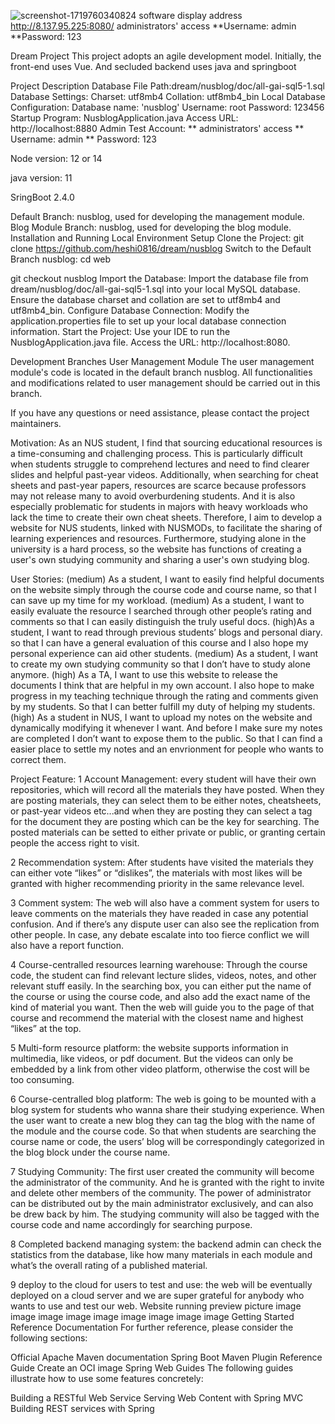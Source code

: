![screenshot-1719760340824](https://github.com/heshi0816/dream/assets/169445335/b2645db9-ac94-4858-b181-0c10a476102e)
software display address http://8.137.95.225:8080/
administrators' access
**Username: admin
**Password: 123

Dream Project
This project adopts an agile development model. Initially, the front-end uses Vue. And secluded backend uses java and springboot

Project Description
Database File Path:dream/nusblog/doc/all-gai-sql5-1.sql
Database Settings:
Charset: utf8mb4
Collation: utf8mb4_bin
Local Database Configuration:
Database name: 'nusblog'
Username: root
Password: 123456
Startup Program: NusblogApplication.java
Access URL: http://localhost:8880
Admin Test Account:
** administrators' access
** Username: admin
** Password: 123

Node version: 12 or 14

java version: 11

SringBoot 2.4.0

Default Branch: nusblog, used for developing the management module.
Blog Module Branch: nusblog, used for developing the blog module.
Installation and Running
Local Environment Setup
Clone the Project: git clone https://github.com/heshi0816/dream/nusblog
Switch to the Default Branch nusblog:
cd web

git checkout nusblog
Import the Database:
Import the database file from dream/nusblog/doc/all-gai-sql5-1.sql into your local MySQL database.
Ensure the database charset and collation are set to utf8mb4 and utf8mb4_bin.
Configure Database Connection:
Modify the application.properties file to set up your local database connection information.
Start the Project:
Use your IDE to run the NusblogApplication.java file.
Access the URL: http://localhost:8080.

Development Branches
User Management Module
The user management module's code is located in the default branch nusblog. All functionalities and modifications related to user management should be carried out in this branch.

If you have any questions or need assistance, please contact the project maintainers.

Motivation:
As an NUS student, I find that sourcing educational resources is a time-consuming and challenging process. This is particularly difficult when students struggle to comprehend lectures and need to find clearer slides and helpful past-year videos. Additionally, when searching for cheat sheets and past-year papers, resources are scarce because professors may not release many to avoid overburdening students. And it is also especially problematic for students in majors with heavy workloads who lack the time to create their own cheat sheets. Therefore, I aim to develop a website for NUS students, linked with NUSMODs, to facilitate the sharing of learning experiences and resources. Furthermore, studying alone in the university is a hard process, so the website has functions of creating a user's own studying community and sharing a user's own studying blog.

User Stories:
(medium) As a student, I want to easily find helpful documents on the website simply through the course code and course name, so that I can save up my time for my workload. (medium) As a student, I want to easily evaluate the resource I searched through other people’s rating and comments so that I can easily distinguish the truly useful docs. (high)As a student, I want to read through previous students’ blogs and personal diary. so that I can have a general evaluation of this course and I also hope my personal experience can aid other students. (medium) As a student, I want to create my own studying community so that I don’t have to study alone anymore. (high) As a TA, I want to use this website to release the documents I think that are helpful in my own account. I also hope to make progress in my teaching technique through the rating and comments given by my students. So that I can better fulfill my duty of helping my students. (high) As a student in NUS, I want to upload my notes on the website and dynamically modifying it whenever I want. And before I make sure my notes are completed I don’t want to expose them to the public. So that I can find a easier place to settle my notes and an envrionment for people who wants to correct them.

Project Feature:
1
Account Management: every student will have their own repositories, which will record all the materials they have posted. When they are posting materials, they can select them to be either notes, cheatsheets, or past-year videos etc...and when they are posting they can select a tag for the document they are posting which can be the key for searching. The posted materials can be setted to either private or public, or granting certain people the access right to visit.

2
Recommendation system: After students have visited the materials they can either vote “likes” or “dislikes”, the materials with most likes will be granted with higher recommending priority in the same relevance level.

3
Comment system: The web will also have a comment system for users to leave comments on the materials they have readed in case any potential confusion. And if there’s any dispute user can also see the replication from other people. In case, any debate escalate into too fierce conflict we will also have a report function.

4
Course-centralled resources learning warehouse: Through the course code, the student can find relevant lecture slides, videos, notes, and other relevant stuff easily. In the searching box, you can either put the name of the course or using the course code, and also add the exact name of the kind of material you want. Then the web will guide you to the page of that course and recommend the material with the closest name and highest “likes” at the top.

5
Multi-form resource platform: the website supports information in multimedia, like videos, or pdf document. But the videos can only be embedded by a link from other video platform, otherwise the cost will be too consuming.

6
Course-centralled blog platform: The web is going to be mounted with a blog system for students who wanna share their studying experience. When the user want to create a new blog they can tag the blog with the name of the module and the course code. So that when students are searching the course name or code, the users’ blog will be correspondingly categorized in the blog block under the course name.

7
Studying Community: The first user created the community will become the administrator of the community. And he is granted with the right to invite and delete other members of the community. The power of administrator can be distributed out by the main administrator exclusively, and can also be drew back by him. The studying community will also be tagged with the course code and name accordingly for searching purpose.

8
Completed backend managing system: the backend admin can check the statistics from the database, like how many materials in each module and what’s the overall rating of a published material.

9
deploy to the cloud for users to test and use: the web will be eventually deployed on a cloud server and we are super grateful for anybody who wants to use and test our web.
Website running preview picture
image
image
image
image
image
image
image
image
image
Getting Started
Reference Documentation
For further reference, please consider the following sections:

Official Apache Maven documentation
Spring Boot Maven Plugin Reference Guide
Create an OCI image
Spring Web
Guides
The following guides illustrate how to use some features concretely:

Building a RESTful Web Service
Serving Web Content with Spring MVC
Building REST services with Spring
